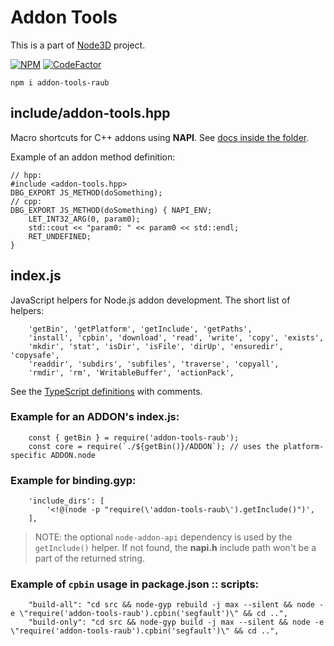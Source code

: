 # Addon Tools

This is a part of [Node3D](https://github.com/node-3d) project.

[![NPM](https://badge.fury.io/js/addon-tools-raub.svg)](https://badge.fury.io/js/addon-tools-raub)
[![CodeFactor](https://www.codefactor.io/repository/github/node-3d/addon-tools-raub/badge)](https://www.codefactor.io/repository/github/node-3d/addon-tools-raub)

```
npm i addon-tools-raub
```


## include/addon-tools.hpp

Macro shortcuts for C++ addons using **NAPI**.
See [docs inside the folder](/include).

Example of an addon method definition:

```
// hpp:
#include <addon-tools.hpp>
DBG_EXPORT JS_METHOD(doSomething);
// cpp:
DBG_EXPORT JS_METHOD(doSomething) { NAPI_ENV;
	LET_INT32_ARG(0, param0);
	std::cout << "param0: " << param0 << std::endl;
	RET_UNDEFINED;
}
```


## index.js

JavaScript helpers for Node.js addon development. The short list of helpers:
```
	'getBin', 'getPlatform', 'getInclude', 'getPaths',
	'install', 'cpbin', 'download', 'read', 'write', 'copy', 'exists',
	'mkdir', 'stat', 'isDir', 'isFile', 'dirUp', 'ensuredir', 'copysafe',
	'readdir', 'subdirs', 'subfiles', 'traverse', 'copyall',
	'rmdir', 'rm', 'WritableBuffer', 'actionPack',
```


See the [TypeScript definitions](/index.d.ts) with comments.


### Example for an ADDON's **index.js**:

```
	const { getBin } = require('addon-tools-raub');
	const core = require(`./${getBin()}/ADDON`); // uses the platform-specific ADDON.node
```


### Example for **binding.gyp**:

```
	'include_dirs': [
		'<!@(node -p "require(\'addon-tools-raub\').getInclude()")',
	],
```

> NOTE: the optional `node-addon-api` dependency is used by the `getInclude()` helper. If not found,
	the **napi.h** include path won't be a part of the returned string.


### Example of `cpbin` usage in **package.json :: scripts**:

```
	"build-all": "cd src && node-gyp rebuild -j max --silent && node -e \"require('addon-tools-raub').cpbin('segfault')\" && cd ..",
	"build-only": "cd src && node-gyp build -j max --silent && node -e \"require('addon-tools-raub').cpbin('segfault')\" && cd ..",
```
